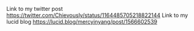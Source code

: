 Link to my twitter post https://twitter.com/Chievously/status/1164485705218822144
Link to my lucid blog https://lucid.blog/mercyinyang/post/1566602539
